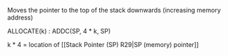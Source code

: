 Moves the pointer to the top of the stack downwards (increasing memory address)

ALLOCATE(k) : ADDC(SP, 4 * k, SP)

k * 4 = location of [[Stack Pointer (SP) R29|SP (memory) pointer]] 